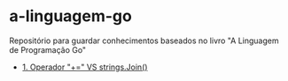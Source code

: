 # a-linguagem-go
Repositório para guardar conhecimentos baseados no livro "A Linguagem  de Programação Go"

- [1. Operador "+=" VS strings.Join()](https://github.com/vinigofr/a-linguagem-go/tree/main/1-join-vs-concatenation/concat)
